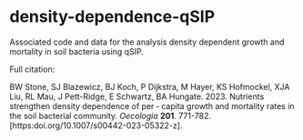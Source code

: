 # density-dependence-qSIP
Associated code and data for the analysis density dependent growth and mortality in soil bacteria using qSIP.

Full citation:

BW Stone, SJ Blazewicz, BJ Koch, P Dijkstra, M Hayer, KS Hofmockel, XJA Liu, RL Mau, J Pett-Ridge, E Schwartz, BA Hungate. 2023.
Nutrients strengthen density dependence of per ‑ capita growth and mortality rates in the soil bacterial community.
*Oecologia* **201**. 771-782. [https:doi.org/10.1007/s00442-023-05322-z].
